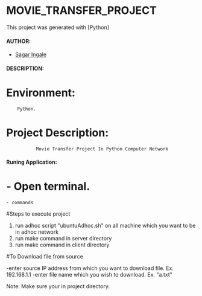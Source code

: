 

# MOVIE_TRANSFER_PROJECT

This project was generated with [Python]


#### AUTHOR:

- [Sagar Ingale](https://github.com/sagaringale "Sagar's github profile")


#### DESCRIPTION:


# Environment: 
		Python.


# Project Description:
			
		       Movie Transfer Project In Python Computer Network 
			


#### Runing Application:
 
#	- Open terminal.
	- commands


#Steps to execute project 

1. run adhoc script "ubuntuAdhoc.sh" on all machine which you want to be in adhoc network 
2. run make command in server directory
3. run make command in client directory

#To Download file from source

-enter source IP address from which you want to download file. Ex. 192.168.1.1
-enter file name which you wish to download. Ex. "a.txt"


Note: Make sure your in project directory.




